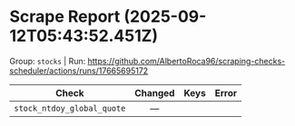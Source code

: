 # Scrape Report (2025-09-12T05:43:52.451Z)

Group: `stocks`  |  Run: https://github.com/AlbertoRoca96/scraping-checks-scheduler/actions/runs/17665695172

| Check | Changed | Keys | Error |
|---|:---:|:--|:--|
| `stock_ntdoy_global_quote` | — |  |  |
